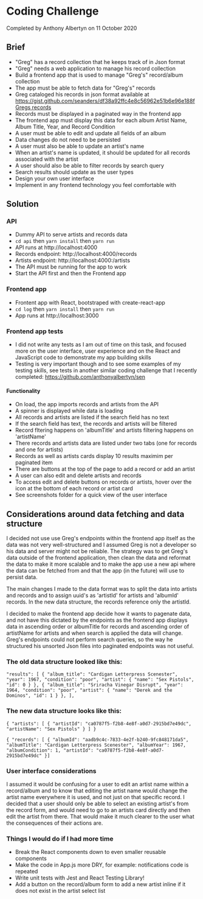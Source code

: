 # Coding Challenge

Completed by Anthony Albertyn on 11 October 2020

## Brief

- "Greg" has a record collection that he keeps track of in Json format
- "Greg" needs a web application to manage his record collection
- Build a frontend app that is used to manage "Greg's" record/album collection
- The app must be able to fetch data for "Greg's" records
- Greg cataloged his records in json format available at
  https://gist.github.com/seanders/df38a92ffc4e8c56962e51b6e96e188f [Gregs records](https://gist.github.com/seanders/df38a92ffc4e8c56962e51b6e96e188f)
- Records must be displayed in a paginated way in the frontend app
- The frontend app must display this data for each album
  Artist Name, Album Title, Year, and Record Condition
- A user must be able to edit and update all fields of an album
- Data changes do not need to be persisted
- A user must also be able to update an artist's name
- When an artist's name is updated, it should be updated for all records
  associated with the artist
- A user should also be able to filter records by search query
- Search results should update as the user types
- Design your own user interface
- Implement in any frontend technology you feel comfortable with

## Solution

### API

- Dummy API to serve artists and records data
- `cd api` then `yarn install` then `yarn run`
- API runs at http://localhost:4000
- Records endpoint: http://localhost:4000/records
- Artists endpoint: http://localhost:4000:/artists
- The API must be running for the app to work
- Start the API first and then the Frontend app

### Frontend app

- Frontent app with React, bootstraped with create-react-app
- `cd log` then `yarn install` then `yarn run`
- App runs at http://localhost:3000

### Frontend app tests

- I did not write any tests as I am out of time on this task, and focused more on the user interface, user experience and on the React and JavaScript code to demonstrate my app building skills
- Testing is very important though and to see some examples of my testing skills, see tests in another similar coding challenge that I recently completed: https://github.com/anthonyalbertyn/sen

#### Functionality

- On load, the app imports records and artists from the API
- A spinner is displayed while data is loading
- All records and artists are listed if the search field has no text
- If the search field has text, the records and artists will be filtered
- Record fltering happens on 'albumTitle' and artists filtering happens on 'artistName'
- There records and artists data are listed under two tabs (one for records and one for artists)
- Records as well as artists cards display 10 results maximim per paginated item
- There are buttons at the top of the page to add a record or add an artist
- A user can also edit and delete artists and records
- To access edit and delete buttons on records or artists, hover over the icon at the bottom of
  each record or artist card
- See screenshots folder for a quick view of the user interface

## Considerations around data fetching and data structure

I decided not use use Greg's endpoints within the frontend app itself
as the data was not very well-structured and I assumed Greg is not a developer
so his data and server might not be reliable. The strategy was to get Greg's data
outside of the frontend application, then clean the data and reformat the data to make
it more scalable and to make the app use a new api where the data can be fetched from
and that the app (in the future) will use to persist data.

The main changes I made to the data format was to split the data into artists and records
and to assign uuid's as 'artistId' for artists and 'albumId' records. In the new data structure, the records
reference only the artistId.

I decided to make the frontend app decide how it wants to pagenate data, and not have this dictated by the endpoints
as the frontend app displays data in ascending order or albumTitle for records and ascending order of artistName for artists and when search is applied the data will change. Greg's endpoints could not perform search queries, so the way he structured his unsorted Json files into paginated endpoints was not useful.

### The old data structure looked like this:

`"results": [ { "album_title": "Cardigan Letterpress Scenester", "year": 1967, "condition": "poor", "artist": { "name": "Sex Pistols", "id": 0 } }, { "album_title": "Sriracha Vinegar Disrupt", "year": 1964, "condition": "poor", "artist": { "name": "Derek and the Dominos", "id": 1 } }, ],`

### The new data structure looks like this:

`{ "artists": [ { "artistId": "ca0787f5-f2b8-4e8f-a0d7-2915bd7e49dc", "artistName": "Sex Pistols" } ] }`

`{ "records": [ { "albumId": "aadb9c4c-7833-4e2f-b240-9fc848171da5", "albumTitle": "Cardigan Letterpress Scenester", "albumYear": 1967, "albumCondition": 1, "artistId": "ca0787f5-f2b8-4e8f-a0d7-2915bd7e49dc" }]`

### User interface considerations

I assumed it would be confusing for a user to edit an artist name within a record/album and to know that editing the artist name would change the artist name everywhere it is used, and not just on that specific record. I decided that a user should only be able to select an existing artist's from the record form, and would need to go to an artists card directly and then edit the artist from there. That would make it much clearer to the user what the consequences of their actions are.

### Things I would do if I had more time

- Break the React components down to even smaller reusable components
- Make the code in App.js more DRY, for example: notifications code is repeated
- Write unit tests with Jest and React Testing Library!
- Add a button on the record/album form to add a new artist inline if it does not exist in the artist select list
